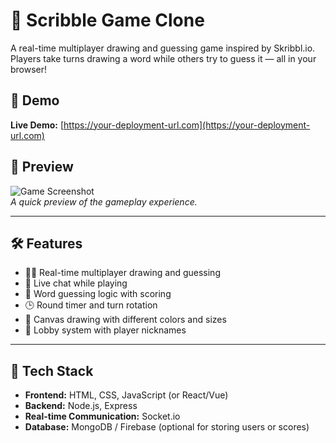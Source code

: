 # 🎨 Scribble Game Clone

A real-time multiplayer drawing and guessing game inspired by Skribbl.io. Players take turns drawing a word while others try to guess it — all in your browser!

## 🚀 Demo

**Live Demo:** [https://your-deployment-url.com](https://your-deployment-url.com)

## 📸 Preview

![Game Screenshot](preview.png)  
*A quick preview of the gameplay experience.*

---

## 🛠️ Features

- 🧑‍🎨 Real-time multiplayer drawing and guessing
- 💬 Live chat while playing
- 🧠 Word guessing logic with scoring
- 🕒 Round timer and turn rotation
- 🎨 Canvas drawing with different colors and sizes
- 🔐 Lobby system with player nicknames

---

## 🧰 Tech Stack

- **Frontend:** HTML, CSS, JavaScript (or React/Vue)
- **Backend:** Node.js, Express
- **Real-time Communication:** Socket.io
- **Database:** MongoDB / Firebase (optional for storing users or scores)
